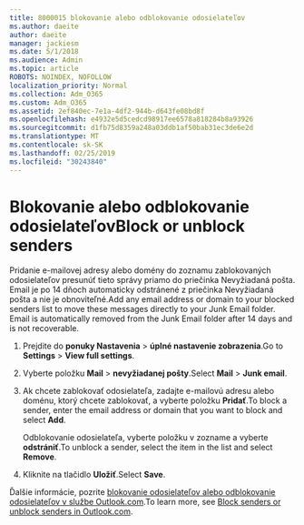 ```yaml
---
title: 8000015 blokovanie alebo odblokovanie odosielateľov
ms.author: daeite
author: daeite
manager: jackiesm
ms.date: 5/1/2018
ms.audience: Admin
ms.topic: article
ROBOTS: NOINDEX, NOFOLLOW
localization_priority: Normal
ms.collection: Adm_O365
ms.custom: Adm_O365
ms.assetid: 2ef840ec-7e1a-4df2-944b-d643fe08bd8f
ms.openlocfilehash: e4932e5d5cedcd98917ee6578a818284b8a93926
ms.sourcegitcommit: d1fb75d8359a248a03ddb1af50bab31ec3de6e2d
ms.translationtype: MT
ms.contentlocale: sk-SK
ms.lasthandoff: 02/25/2019
ms.locfileid: "30243840"
---
```

# <a name="block-or-unblock-senders"></a><span data-ttu-id="fa20e-102">Blokovanie alebo odblokovanie odosielateľov</span><span class="sxs-lookup"><span data-stu-id="fa20e-102">Block or unblock senders</span></span>

<span data-ttu-id="fa20e-p101">Pridanie e-mailovej adresy alebo domény do zoznamu zablokovaných odosielateľov presunúť tieto správy priamo do priečinka Nevyžiadaná pošta. Email je po 14 dňoch automaticky odstránené z priečinka Nevyžiadaná pošta a nie je obnoviteľné.</span><span class="sxs-lookup"><span data-stu-id="fa20e-p101">Add any email address or domain to your blocked senders list to move these messages directly to your Junk Email folder. Email is automatically removed from the Junk Email folder after 14 days and is not recoverable.</span></span>
  
1. <span data-ttu-id="fa20e-105">Prejdite do **ponuky Nastavenia** \> **úplné nastavenie zobrazenia**.</span><span class="sxs-lookup"><span data-stu-id="fa20e-105">Go to **Settings** \> **View full settings**.</span></span> 
    
2. <span data-ttu-id="fa20e-106">Vyberte položku **Mail** \> **nevyžiadanej pošty**.</span><span class="sxs-lookup"><span data-stu-id="fa20e-106">Select **Mail** \> **Junk email**.</span></span> 
    
3. <span data-ttu-id="fa20e-107">Ak chcete zablokovať odosielateľa, zadajte e-mailovú adresu alebo doménu, ktorý chcete zablokovať, a vyberte položku **Pridať**.</span><span class="sxs-lookup"><span data-stu-id="fa20e-107">To block a sender, enter the email address or domain that you want to block and select **Add**.</span></span> 
    
    <span data-ttu-id="fa20e-108">Odblokovanie odosielateľa, vyberte položku v zozname a vyberte **odstrániť**.</span><span class="sxs-lookup"><span data-stu-id="fa20e-108">To unblock a sender, select the item in the list and select **Remove**.</span></span>
    
4. <span data-ttu-id="fa20e-109">Kliknite na tlačidlo **Uložiť**.</span><span class="sxs-lookup"><span data-stu-id="fa20e-109">Select **Save**.</span></span> 
    
<span data-ttu-id="fa20e-110">Ďalšie informácie, pozrite [blokovanie odosielateľov alebo odblokovanie odosielateľov v službe Outlook.com](https://go.microsoft.com/fwlink/p/?linkid=873133).</span><span class="sxs-lookup"><span data-stu-id="fa20e-110">To learn more, see [Block senders or unblock senders in Outlook.com](https://go.microsoft.com/fwlink/p/?linkid=873133).</span></span>
  

